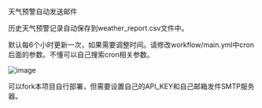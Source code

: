 天气预警自动发送邮件

历史天气预警记录自动保存到weather_report.csv文件中。

默认每6个小时更新一次，如果需要调整时间。请修改workflow/main.yml中cron后面的参数。不懂可以自己搜索cron相关参数。

![image](https://github.com/jinde98/weatherwarn/assets/127750182/03bef2b3-7d94-4e98-b9a2-b8767f6d108d)

可以fork本项目自行部署，但需要设置自己的API_KEY和自己邮箱发件SMTP服务器。
